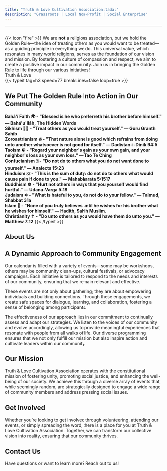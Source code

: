 ```yaml
---
title: "Truth & Love Cultivation Association:tada:"
description: "Grassroots | Local Non-Profit | Social Enterprise" 
---
```

---

<section class="hero">
    <div class="container text-center">
        <h1></h1>
        <div class="flex px-4 py-2 mb-8 text-base rounded-md bg-primary-100 dark:bg-primary-900">
            <span class="flex items-center ltr:pr-3 rtl:pl-3 text-primary-400">
                {{< icon "fire" >}}
            </span>
            <span class="flex items-center justify-between grow dark:text-neutral-300">
                <span class="prose dark:prose-invert">We are <b>not</b> a religious association, but we hold the Golden Rule—the idea of treating others as you would want to be treated—as a guiding principle in everything we do. This universal value, which resonates in many world religions, serves as the foundation of our vision and mission. By fostering a culture of compassion and respect, we aim to create a positive impact in our community. Join us in bringing the Golden Rule to life through our various initiatives! <code id="layout"></code><br>Truth & Love</br></span>
            </span>
        </div>
    </div>
</section>

<section>
  <div class="container text-center">
    {{< typeit tag=h3 speed=77 breakLines=false loop=true >}}
    <h1>We Put The Golden Rule Into Action in Our Community</h1> 
    <b>Bahá'í Faith 🌍 - "Blessed is he who preferreth his brother before himself." — Bahá'u'lláh, The Hidden Words</b><br>
    <b>Sikhism 🧘‍♂️ - "Treat others as you would treat yourself." — Guru Granth Sahib</b><br>
    <b>Zoroastrianism 🔥 - "That nature alone is good which refrains from doing unto another whatsoever is not good for itself." — Dadistan-i-Dinik 94:5</b><br>
    <b>Taoism ☯️ - "Regard your neighbor's gain as your own gain, and your neighbor's loss as your own loss." — Tao Te Ching</b><br>
    <b>Confucianism 🀄 - "Do not do to others what you do not want done to yourself." — Analects 15:23</b><br>
    <b>Hinduism 🕉️ - "This is the sum of duty: do not do to others what would cause pain if done to you." — Mahabharata 5:1517</b><br>
    <b>Buddhism ☸️ - "Hurt not others in ways that you yourself would find hurtful." — Udana-Varga 5:18</b><br>
    <b>Judaism ✡️ - "What is hateful to you, do not do to your fellow." — Talmud, Shabbat 31a</b><br>
    <b>Islam 🕌 - "None of you truly believes until he wishes for his brother what he wishes for himself." — Hadith, Sahih Muslim.</b><br>
    <b>Christianity ✝️ - "Do unto others as you would have them do unto you." — Matthew 7:12</b>
    {{< /typeit >}}
  </div>
</section>

<!-- Content Sections (For the layout switcher) -->
<div id="Bahá'í Faith" style="display:none;">
    <b>Bahá'í Faith 🌍 - "Blessed is he who preferreth his brother before himself." — Bahá'u'lláh, The Hidden Words
    - The Bahá'í Faith teaches the importance of selflessness and kindness toward others, in line with the Golden Rule.</b>
</div>

<div id="Sikhism" style="display:none;">
    <b>Sikhism 🧘‍♂️ - "Treat others as you would treat yourself." — Guru Granth Sahib
    - Sikhism emphasizes equality and respect for others, making the Golden Rule a key part of their teachings.</b>
</div>

<div id="Zoroastrianism" style="display:none;">
    <b>Zoroastrianism 🔥 - "That nature alone is good which refrains from doing unto another whatsoever is not good for itself." — Dadistan-i-Dinik 94:5
    - Zoroastrianism teaches the importance of ethical behavior and refraining from harming others, echoing the Golden Rule.</b>
</div>

<div id="Taoism" style="display:none;">
    <b>Taoism ☯️ - "Regard your neighbor's gain as your own gain, and your neighbor's loss as your own loss." — Tao Te Ching
    - Taoism promotes harmony and balance, where one must treat others with kindness, just as they would want for themselves.</b>
</div>

<div id="Confucianism" style="display:none;">
    <b>Confucianism 🀄 - "Do not do to others what you do not want done to yourself." — Analects 15:23
    - Confucianism teaches reciprocity, and the Golden Rule plays a central role in the way people should behave towards one another.</b>
</div>

<div id="Hinduism" style="display:none;">
    <b>Hinduism 🕉️ - "This is the sum of duty: do not do to others what would cause pain if done to you." — Mahabharata 5:1517
    - Hinduism encourages non-harm (ahimsa) and treating others with the same respect you would wish for yourself.</b>
</div>

<div id="Buddhism" style="display:none;">
    <b>Buddhism ☸️ - "Hurt not others in ways that you yourself would find hurtful." — Udana-Varga 5:18
    - Buddhism teaches compassion and non-harm (ahimsa), closely aligning with the Golden Rule in its emphasis on not causing harm.</b>
</div>

<div id="Judaism" style="display:none;">
    <b>Judaism ✡️ - "What is hateful to you, do not do to your fellow." — Talmud, Shabbat 31a
    - Judaism’s version of the Golden Rule is often known as the “Silver Rule,” focusing on the idea of refraining from harming others.</b>
</div>

<div id="Islam" style="display:none;">
    <b>Islam 🕌 - "None of you truly believes until he wishes for his brother what he wishes for himself." — Hadith, Sahih Muslim
    - In Islam, the Golden Rule is encapsulated in the Hadiths and stresses mutual respect, empathy, and helping others.</b>
</div>

<div id="Christianity" style="display:none;">
    <b>Christianity ✝️ - "Do unto others as you would have them do unto you." — Matthew 7:12
    - In Christianity, the Golden Rule is a central moral teaching of Jesus Christ and emphasizes love and kindness toward others.</b>
</div>


<section class="about-us">
    <div class="container">
        <h2>About Us</h2>
        <p> 
<section class="community-engagement">
    <div class="container">
        <h2><i class="fa fa-users"></i> A Dynamic Approach to Community Engagement</h2>
        <p><i class="fa fa-calendar-check"></i> Our calendar is filled with a variety of events—some may be workshops, others may be community clean-ups, cultural festivals, or advocacy campaigns. Each initiative is tailored to respond to the needs and interests of our community, ensuring that we remain relevant and effective.</p>
        <p><i class="fa fa-handshake"></i> These events are not only about gathering; they are about empowering individuals and building connections. Through these engagements, we create safe spaces for dialogue, learning, and collaboration, fostering a sense of belonging among participants.</p>
        <p><i class="fa fa-lightbulb"></i> The effectiveness of our approach lies in our commitment to continually assess and adapt our strategies. We listen to the voices of our community and evolve accordingly, allowing us to provide meaningful experiences that resonate with people from all walks of life. Our diverse programming ensures that we not only fulfill our mission but also inspire action and cultivate leaders within our community.</p>
    </div>
</section>

<section class="our-mission">
    <div class="container">
        <h2><i class="fa fa-bullhorn"></i> Our Mission</h2>
        <p><i class="fa fa-globe"></i> Truth & Love Cultivation Association operates with the constitutional mission of fostering unity, promoting social justice, and enhancing the well-being of our society. We achieve this through a diverse array of events that, while seemingly random, are strategically designed to engage a wide range of community members and address pressing social issues.</p>
    </div>
</section>

<section class="get-involved" id="get-involved">
    <div class="container">
        <h2><i class="fa fa-users-cog"></i> Get Involved</h2>
        <p><i class="fa fa-hand-pointer"></i> Whether you’re looking to get involved through volunteering, attending our events, or simply spreading the word, there is a place for you at Truth & Love Cultivation Association. Together, we can transform our collective vision into reality, ensuring that our community thrives.</p>
    </div>
</section>

<section class="contact">
    <div class="container">
        <h2><i class="fa fa-envelope"></i> Contact Us</h2>
        <p><i class="fa fa-question-circle"></i> Have questions or want to learn more? Reach out to us!</p>
    </div>
</section>

<script>
    var currentContent = 0;

    // Array of content sections (matching the ids of your content divs)
    var contentSections = ["Christianity", "Islam", "Judaism", "Buddhism", "Hinduism", "Confucianism", "Taoism", "Zoroastrianism", "Sikhism", "Bahá'í Faith"];

    // Function to switch content visibility
    function switchContentLayout() {
        var old = currentContent;

        // Determine the new section to show
        currentContent = currentContent === contentSections.length - 1 ? 0 : currentContent + 1;

        var oldDiv = document.getElementById(contentSections[old]);
        var currentDiv = document.getElementById(contentSections[currentContent]);

        // Hide the old section and show the new one
        oldDiv.style.display = "none";
        currentDiv.style.display = "block";
    }

    // Wait for the DOM content to load before attaching the event listener
    window.addEventListener("DOMContentLoaded", (event) => {
        document.querySelectorAll("#switch-layout-button").forEach((button) =>
            button.addEventListener("click", function (e) {
                e.preventDefault(); // Prevent the default button action
                switchContentLayout(); // Call the function to switch content
            })
        );
    });
</script>
